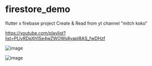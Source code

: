 # firestore_demo

flutter x firebase project Create & Read from yt channel "mitch koko"

https://youtube.com/playlist?list=PLlvRDpXh1Se4wZWOWs8yapI8AS_fwDHzf


![image](https://user-images.githubusercontent.com/97945445/230296341-c2d5c213-8141-4eee-98f4-0756cc1ed503.png)

![image](https://user-images.githubusercontent.com/97945445/230296727-12ff91eb-5419-46b4-96fc-5eec2ced8549.png)
